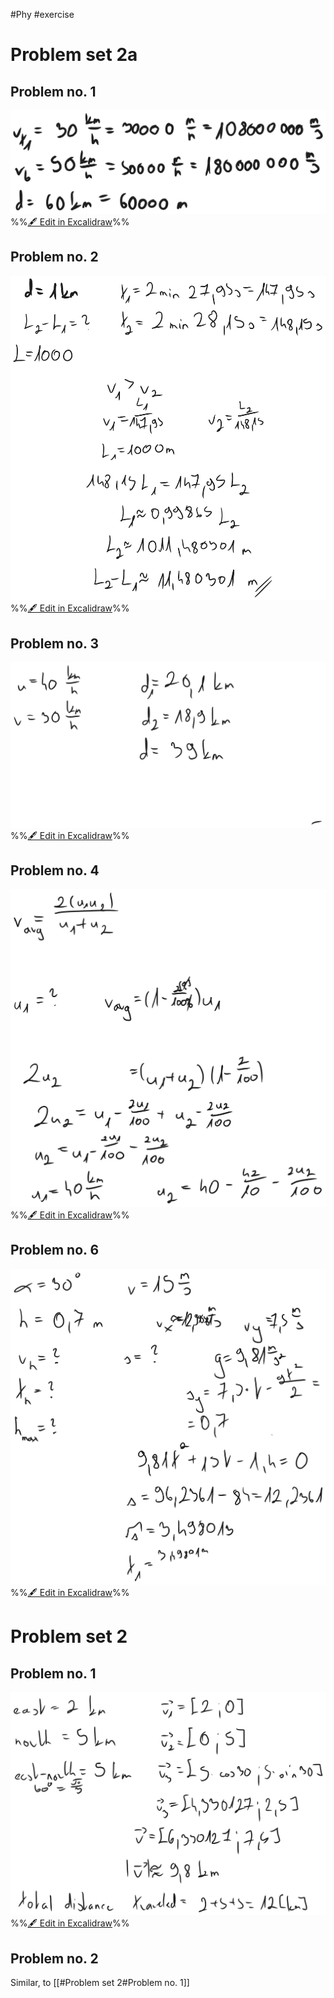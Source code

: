 #Phy #exercise 

# Problem set 2a
## Problem no. 1
![](attachments/Exercise%202%2015.3.2024%2015.03.2024%2012_17_47.excalidraw.svg)
%%[🖋 Edit in Excalidraw](attachments/Exercise%202%2015.3.2024%2015.03.2024%2012_17_47.excalidraw.md)%%

## Problem no. 2
![](attachments/Exercise%202%2015.3.2024%2015.03.2024%2012_23_10.excalidraw.svg)
%%[🖋 Edit in Excalidraw](attachments/Exercise%202%2015.3.2024%2015.03.2024%2012_23_10.excalidraw.md)%%

## Problem no. 3
![](attachments/Exercise%202%2015.3.2024%2015.03.2024%2012_30_03.excalidraw.svg)
%%[🖋 Edit in Excalidraw](attachments/Exercise%202%2015.3.2024%2015.03.2024%2012_30_03.excalidraw.md)%%

## Problem no. 4
![](attachments/Exercise%202%2015.3.2024%2015.03.2024%2012_41_48.excalidraw.svg)
%%[🖋 Edit in Excalidraw](attachments/Exercise%202%2015.3.2024%2015.03.2024%2012_41_48.excalidraw.md)%%

## Problem no. 6
![](attachments/Exercise%202%2015.3.2024%2015.03.2024%2013_01_53.excalidraw.svg)
%%[🖋 Edit in Excalidraw](attachments/Exercise%202%2015.3.2024%2015.03.2024%2013_01_53.excalidraw.md)%%

# Problem set 2
## Problem no. 1
![](attachments/Exercise%202%2015.3.2024%2015.03.2024%2012_52_45.excalidraw.svg)
%%[🖋 Edit in Excalidraw](attachments/Exercise%202%2015.3.2024%2015.03.2024%2012_52_45.excalidraw.md)%%

## Problem no. 2
Similar, to [[#Problem set 2#Problem no. 1]]